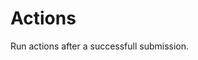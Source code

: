 # Actions

Run actions after a successfull submission.

<!--@include: ./_partials/action-airtable-->
<!--@include: ./_partials/action-data-->
<!--@include: ./_partials/action-email-->
<!--@include: ./_partials/action-message-->
<!--@include: ./_partials/action-download-->
<!--@include: ./_partials/action-redirect-->
<!--@include: ./_partials/action-validate-->
<!--@include: ./_partials/action-save-csv-->
<!--@include: ./_partials/action-save-database-->
<!--@include: ./_partials/action-save-google-sheet-->
